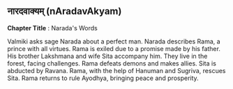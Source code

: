 ## नारदवाक्यम् (nAradavAkyam)
**Chapter Title** : Narada's Words

Valmiki asks sage Narada about a perfect man. Narada describes Rama, a prince with all virtues. Rama is exiled due to a promise made by his father. His brother Lakshmana and wife Sita accompany him. They live in the forest, facing challenges. Rama defeats demons and makes allies. Sita is abducted by Ravana. Rama, with the help of Hanuman and Sugriva, rescues Sita. Rama returns to rule Ayodhya, bringing peace and prosperity.